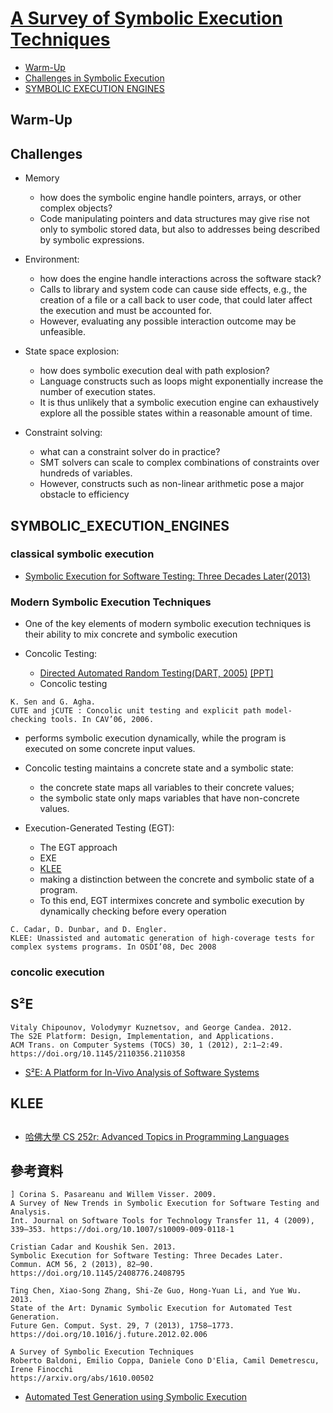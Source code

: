 # [A Survey of Symbolic Execution Techniques](https://arxiv.org/pdf/1610.00502.pdf)

- [Warm-Up](#Warm-Up)
- [Challenges in Symbolic Execution](#Challenges)
- [SYMBOLIC EXECUTION ENGINES](#SYMBOLIC_EXECUTION_ENGINES)

## Warm-Up

## Challenges
- Memory
  - how does the symbolic engine handle pointers, arrays, or other complex objects?
  - Code manipulating pointers and data structures may give rise not only to symbolic stored data, but also to addresses being described by symbolic expressions.

- Environment: 
  - how does the engine handle interactions across the software stack? 
  - Calls to library and system code can cause side effects, e.g., the creation of a file or a call back to user code, that could later affect the execution and must be accounted for. 
  - However, evaluating any possible interaction outcome may be unfeasible.

- State space explosion: 
  - how does symbolic execution deal with path explosion? 
  - Language constructs such as loops might exponentially increase the number of execution states. 
  - It is thus unlikely that a symbolic execution engine can exhaustively explore all the possible states within a reasonable amount of time.

- Constraint solving: 
  - what can a constraint solver do in practice? 
  - SMT solvers can scale to complex combinations of constraints over hundreds of variables. 
  - However, constructs such as non-linear arithmetic pose a major obstacle to efficiency

## SYMBOLIC_EXECUTION_ENGINES

### classical symbolic execution
  - [Symbolic Execution for Software Testing: Three Decades Later(2013)](https://people.eecs.berkeley.edu/~ksen/papers/cacm13.pdf)

### Modern Symbolic Execution Techniques

- One of the key elements of modern symbolic execution techniques is their ability to mix concrete and symbolic execution

- Concolic Testing: 
  - [Directed Automated Random Testing(DART, 2005)](https://web.eecs.umich.edu/~weimerw/590/reading/p213-godefroid.pdf) [[PPT]](http://www.cs.toronto.edu/~geri/doc/GeriGrolingerCSC2125Report.pdf)
  - Concolic testing 
```
K. Sen and G. Agha. 
CUTE and jCUTE : Concolic unit testing and explicit path model-checking tools. In CAV’06, 2006.
```  
  - performs symbolic execution dynamically, while the program is executed on some concrete input values. 
  - Concolic testing maintains a concrete state and a symbolic state: 
    - the concrete state maps all variables to their concrete values; 
    - the symbolic state only maps variables that have non-concrete values.

- Execution-Generated Testing (EGT): 
  - The EGT approach
  - EXE 
  - [KLEE](https://klee.github.io/) 
  - making a distinction between the concrete and symbolic state of a program. 
  - To this end, EGT intermixes concrete and symbolic execution by dynamically checking before every operation

```
C. Cadar, D. Dunbar, and D. Engler. 
KLEE: Unassisted and automatic generation of high-coverage tests for complex systems programs. In OSDI’08, Dec 2008
```
### concolic execution


## S²E
```
Vitaly Chipounov, Volodymyr Kuznetsov, and George Candea. 2012. 
The S2E Platform: Design, Implementation, and Applications. 
ACM Trans. on Computer Systems (TOCS) 30, 1 (2012), 2:1–2:49. https://doi.org/10.1145/2110356.2110358
```
- [S²E: A Platform for In-Vivo Analysis of Software Systems](http://s2e.systems/)

## KLEE

##
- [哈佛大學 CS 252r: Advanced Topics in Programming Languages]()

## 參考資料

```
] Corina S. Pasareanu and Willem Visser. 2009. 
A Survey of New Trends in Symbolic Execution for Software Testing and Analysis. 
Int. Journal on Software Tools for Technology Transfer 11, 4 (2009), 339–353. https://doi.org/10.1007/s10009-009-0118-1
```
```
Cristian Cadar and Koushik Sen. 2013. 
Symbolic Execution for Software Testing: Three Decades Later. 
Commun. ACM 56, 2 (2013), 82–90. https://doi.org/10.1145/2408776.2408795
```

```
Ting Chen, Xiao-Song Zhang, Shi-Ze Guo, Hong-Yuan Li, and Yue Wu. 2013. 
State of the Art: Dynamic Symbolic Execution for Automated Test Generation. 
Future Gen. Comput. Syst. 29, 7 (2013), 1758–1773. https://doi.org/10.1016/j.future.2012.02.006
```

```
A Survey of Symbolic Execution Techniques
Roberto Baldoni, Emilio Coppa, Daniele Cono D'Elia, Camil Demetrescu, Irene Finocchi
https://arxiv.org/abs/1610.00502
```

- [Automated Test Generation using Symbolic Execution](https://www.coursera.org/lecture/automated-analysis/automated-test-generation-using-symbolic-execution-lRd2c)
